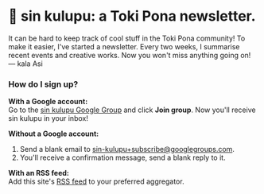 ---
---
# 📰 sin kulupu: a Toki Pona newsletter.

It can be hard to keep track of cool stuff in the Toki Pona community! To make it easier, I've started a newsletter. Every two weeks, I summarise recent events and creative works. Now you won't miss anything going on!  
— kala Asi

### How do I sign up?

**With a Google account:**  
Go to the [sin kulupu Google Group](https://groups.google.com/g/sin-kulupu) and click **Join group**. Now you'll receive sin kulupu in your inbox!

**Without a Google account:**  
1. Send a blank email to [sin-kulupu+subscribe@googlegroups.com](mailto:sin-kulupu+subscribe@googlegroups.com).
2. You'll receive a confirmation message, send a blank reply to it.

**With an RSS feed:**  
Add this site's [RSS feed](./rss.xml) to your preferred aggregator.
